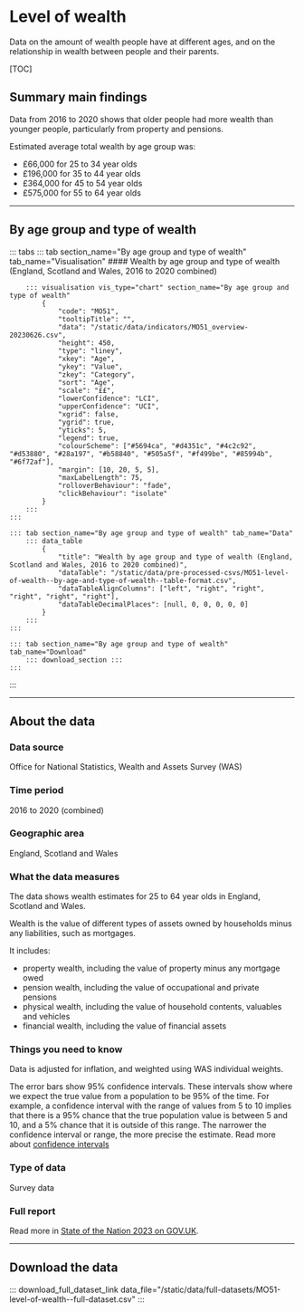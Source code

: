 # Level of wealth

Data on the amount of wealth people have at different ages, and on the relationship in wealth between people and their parents.

[TOC]

## Summary main findings

Data from 2016 to 2020 shows that older people had more wealth than younger people, particularly from property and pensions.

Estimated average total wealth by age group was:

* £66,000 for 25 to 34 year olds
* £196,000 for 35 to 44 year olds
* £364,000 for 45 to 54 year olds
* £575,000 for 55 to 64 year olds

---

## By age group and type of wealth

::: tabs
    ::: tab section_name="By age group and type of wealth" tab_name="Visualisation"
        #### Wealth by age group and type of wealth (England, Scotland and Wales, 2016 to 2020 combined)

        ::: visualisation vis_type="chart" section_name="By age group and type of wealth"
            {
                "code": "MO51",
                "tooltipTitle": "",
                "data": "/static/data/indicators/MO51_overview-20230626.csv",
                "height": 450,
                "type": "liney",
                "xkey": "Age",
                "ykey": "Value",
                "zkey": "Category",
                "sort": "Age",
                "scale": "££",
                "lowerConfidence": "LCI",
                "upperConfidence": "UCI",
                "xgrid": false,
                "ygrid": true,
                "yticks": 5,
                "legend": true,
                "colourScheme": ["#5694ca", "#d4351c", "#4c2c92", "#d53880", "#28a197", "#b58840", "#505a5f", "#f499be", "#85994b", "#6f72af"],
                "margin": [10, 20, 5, 5],
                "maxLabelLength": 75,
                "rolloverBehaviour": "fade",
                "clickBehaviour": "isolate"
            }
        :::
    :::

    ::: tab section_name="By age group and type of wealth" tab_name="Data"
        ::: data_table
            {
                "title": "Wealth by age group and type of wealth (England, Scotland and Wales, 2016 to 2020 combined)",
                "dataTable": "/static/data/pre-processed-csvs/MO51-level-of-wealth--by-age-and-type-of-wealth--table-format.csv",
                "dataTableAlignColumns": ["left", "right", "right", "right", "right", "right"],
                "dataTableDecimalPlaces": [null, 0, 0, 0, 0, 0]
            }
        :::
    :::

    ::: tab section_name="By age group and type of wealth" tab_name="Download"
        ::: download_section :::
    :::
:::

---

## About the data

### Data source
Office for National Statistics, Wealth and Assets Survey (WAS)

### Time period
2016 to 2020 (combined)

### Geographic area
England, Scotland and Wales

### What the data measures
The data shows wealth estimates for 25 to 64 year olds in England, Scotland and Wales.

Wealth is the value of different types of assets owned by households minus any liabilities, such as mortgages.

It includes:

* property wealth, including the value of property minus any mortgage owed
* pension wealth, including the value of occupational and private pensions
* physical wealth, including the value of household contents, valuables and vehicles
* financial wealth, including the value of financial assets

### Things you need to know
Data is adjusted for inflation, and weighted using WAS individual weights.

The error bars show 95% confidence intervals. These intervals show where we expect the true value from a population to
be 95% of the time. For example, a confidence interval with the range of values from 5 to 10 implies that there is a
95% chance that the true population value is between 5 and 10, and a 5% chance that it is outside of this range.
The narrower the confidence interval or range, the more precise the estimate. Read more about
[confidence intervals](/about-our-analysis#confidence-intervals)

### Type of data
Survey data

### Full report
Read more in [State of the Nation 2023 on GOV.UK](https://www.gov.uk/government/publications/state-of-the-nation-2023-people-and-places).

---

## Download the data

::: download_full_dataset_link data_file="/static/data/full-datasets/MO51-level-of-wealth--full-dataset.csv" :::
